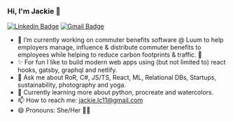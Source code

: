 ### Hi, I'm Jackie 🙂

[![Linkedin Badge](http://img.shields.io/badge/-jackiecalapristi-blue?style=flat-square&logo=Linkedin&logoColor=white)](https://www.linkedin.com/in/jackiecalapristi/)
[![Gmail Badge](https://img.shields.io/badge/-jackie.lc11@gmail.com-c14438?style=flat-square&logo=Gmail&logoColor=white&link=mailto:jackie.lc11@gmail.com)](mailto:jackie.lc11@gmail.com)

- 🚌  I’m currently working on commuter benefits software @ Luum to help employers manage, influence & distribute commuter benefits to employees while helping to reduce carbon footprints & traffic. 🌿
- ✨  For fun I like to build modern web apps using (but not limited to) react hooks, gatsby, graphql and netlify.
- 💬  Ask me about RoR, C#, JS/TS, React, ML, Relational DBs, Startups, sustainability, photography and yoga.
- 🌱  Currently learning more about python, procreate and watercolors.
- 📫  How to reach me: jackie.lc11@gmail.com
- 😄  Pronouns: She/Her 👩‍💻 